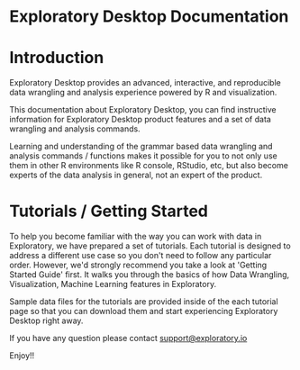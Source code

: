 Exploratory Desktop Documentation
========

# Introduction

Exploratory Desktop provides an advanced, interactive, and reproducible data wrangling and analysis experience powered by R and visualization.

This documentation about Exploratory Desktop, you can find instructive information for Exploratory Desktop product features and a set of data wrangling and analysis commands.

Learning and understanding of the grammar based data wrangling and analysis commands / functions makes it possible for you to not only use them in other R environments like R console, RStudio, etc, but also become experts of the data analysis in general, not an expert of the product.

# Tutorials / Getting Started

To help you become familiar with the way you can work with data in Exploratory, we have prepared a set of tutorials. Each tutorial is designed to address a different use case so you don't need to follow any particular order. However, we'd strongly recommend you take a look at 'Getting Started Guide' first. It walks you through the basics of how Data Wrangling, Visualization, Machine Learning features in Exploratory.

Sample data files for the tutorials are provided inside of the each tutorial page so that you can download them and start experiencing Exploratory Desktop right away.

If you have any question please contact [support@exploratory.io](mailto:support@exploratory.io)

Enjoy!!
